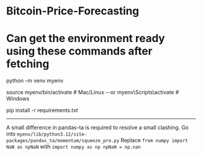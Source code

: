 # Bitcoin-Price-Forecasting



# Can get the environment ready using these commands after fetching

python -m venv myenv

source myenv/bin/activate   # Mac/Linux
--or myenv\Scripts\activate  # Windows

pip install -r requirements.txt

---

A small difference in pandas-ta is required to resolve a small clashing.
Go into `myenv/lib/python3.12/site-packages/pandas_ta/momentum/squeeze_pro.py`
Replace `from numpy import NaN as npNaN` with `import numpy as np npNaN = np.nan`

